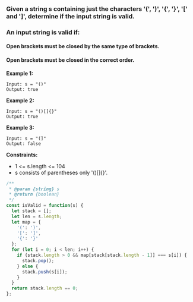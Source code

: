 ### Given a string s containing just the characters '(', ')', '{', '}', '[' and ']', determine if the input string is valid.

### An input string is valid if:

#### Open brackets must be closed by the same type of brackets.
#### Open brackets must be closed in the correct order.
 

__Example 1:__
```
Input: s = "()"
Output: true
```

__Example 2:__
```
Input: s = "()[]{}"
Output: true
```

__Example 3:__
```
Input: s = "(]"
Output: false
```

__Constraints:__
  
* 1 <= s.length <= 104  
* s consists of parentheses only '()[]{}'.


```javascript
/**
 * @param {string} s
 * @return {boolean}
 */
const isValid = function(s) {
  let stack = [];
  let len = s.length;
  let map = {
    '(': ')',
    '[': ']',
    '{': '}'
  };
  for (let i = 0; i < len; i++) {
    if (stack.length > 0 && map[stack[stack.length - 1]] === s[i]) {
      stack.pop();
    } else {
      stack.push(s[i]);
    }
  }
  return stack.length == 0;
};
```